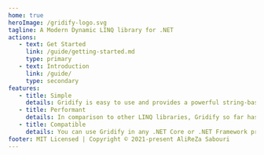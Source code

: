 ```yaml
---
home: true
heroImage: /gridify-logo.svg
tagline: A Modern Dynamic LINQ library for .NET
actions:
   - text: Get Started
     link: /guide/getting-started.md
     type: primary
   - text: Introduction
     link: /guide/
     type: secondary
features:
   - title: Simple
     details: Gridify is easy to use and provides a powerful string-based dynamic LINQ query language.
   - title: Performant
     details: In comparison to other LINQ libraries, Gridify so far has been able to outperform all other dynamic LINQ even with its extra features.
   - title: Compatible
     details: You can use Gridify in any .NET Core or .NET Framework project. In another words it can be used anywhere that LINQ is supported, Specially along with Entity Framework.
footer: MIT Licensed | Copyright © 2021-present AliReZa Sabouri
---
```

